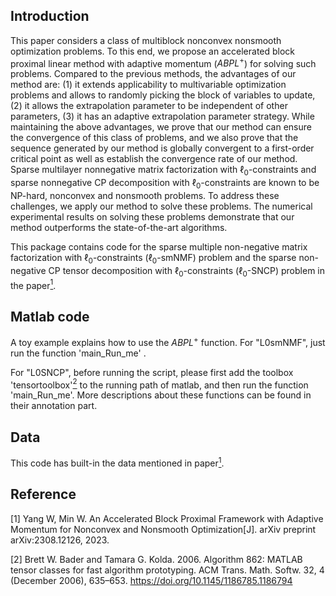 ## Introduction
This paper considers a class of multiblock nonconvex nonsmooth optimization problems. 
To this end, we propose an accelerated block proximal linear method with adaptive momentum ($ABPL^+$) for solving such problems. Compared to the previous methods, the advantages of our method are: (1) it extends applicability to multivariable optimization problems and allows to randomly picking the block of variables to update,  (2) it allows the extrapolation parameter to be independent of other parameters, (3) it has an adaptive extrapolation parameter strategy.  While maintaining the above advantages, we prove that our method can ensure the convergence of this class of problems, and we also prove that the sequence generated by our method is globally convergent to a first-order critical point as well as establish the convergence rate of our method.  Sparse multilayer nonnegative matrix factorization with $\ell_0$-constraints and sparse nonnegative CP decomposition with $\ell_0$-constraints are known to be NP-hard, nonconvex and nonsmooth problems.  To address these challenges, we apply our method to solve these problems. The numerical experimental results on solving these problems demonstrate that our method outperforms the state-of-the-art algorithms. 

This package contains code for the sparse multiple non-negative matrix factorization with $\ell_0$-constraints ($\ell_0$-smNMF) problem and the sparse non-negative CP tensor decomposition with $\ell_0$-constraints ($\ell_0$-SNCP) problem in the paper[<sup>1</sup>](#refer-id). 

## Matlab code
A toy example explains how to use the $ABPL^+$ function. For "L0smNMF", just run the function 'main_Run_me' . 

For "L0SNCP", before running the script, please first add the toolbox 'tensortoolbox'[<sup>2</sup>](#refer-id) to the running path of matlab, and then run the function 'main_Run_me'. More descriptions about these functions can be found in their annotation part.

## Data
This code has built-in the data mentioned in paper[<sup>1</sup>](#refer-id). 

## Reference
<div id="refer-id"></div>
[1] Yang W, Min W. An Accelerated Block Proximal Framework with Adaptive Momentum for Nonconvex and Nonsmooth Optimization[J]. arXiv preprint arXiv:2308.12126, 2023.

[2] Brett W. Bader and Tamara G. Kolda. 2006. Algorithm 862: MATLAB tensor classes for fast algorithm prototyping. ACM Trans. Math. Softw. 32, 4 (December 2006), 635–653. https://doi.org/10.1145/1186785.1186794
